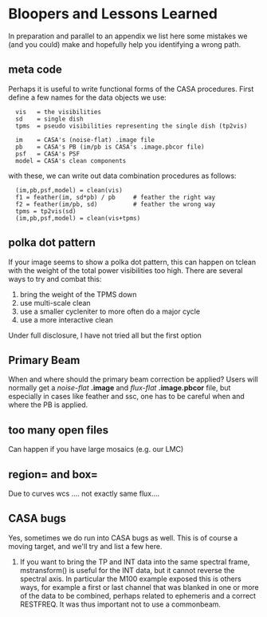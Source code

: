 # Bloopers and Lessons Learned

In preparation and parallel to an appendix we list here
some mistakes we (and you could) make and hopefully
help you identifying a wrong path.

## meta code

Perhaps it is useful to write functional forms of the CASA procedures. First
define a few names for the data objects we use:

      vis   = the visibilities
      sd    = single dish
      tpms  = pseudo visibilities representing the single dish (tp2vis)

      im    = CASA's (noise-flat) .image file
      pb    = CASA's PB (im/pb is CASA's .image.pbcor file)
      psf   = CASA's PSF
      model = CASA's clean components

with these, we can write out data combination procedures as follows:

      (im,pb,psf,model) = clean(vis)
      f1 = feather(im, sd*pb) / pb     # feather the right way
      f2 = feather(im/pb, sd)          # feather the wrong way
      tpms = tp2vis(sd)
      (im,pb,psf,model) = clean(vis+tpms)



## polka dot pattern

If your image seems to show a polka dot pattern, this can happen
on tclean with the weight of the total power visibilities too
high.  There are several ways to try and combat this:

1. bring the weight of the TPMS down
2. use multi-scale clean
3. use a smaller cycleniter to more often do a major cycle
4. use a more interactive clean

Under full disclosure, I have not tried all but the first option

## Primary Beam

When and where should the primary beam correction be applied? Users
will normally get a  *noise-flat* **.image** and *flux-flat*
**.image.pbcor**
file, but especially in cases like feather and ssc, one has to be careful
when and where the PB is applied.

## too many open files

Can happen if you have large mosaics (e.g. our LMC)

## region= and  box=

Due to curves wcs .... not exactly same flux....

## CASA bugs

Yes, sometimes we do run into CASA bugs as well. This is 
of course a moving target, and we'll try and list a few here.

1. If you want to bring the TP and INT data into the same spectral
frame, mstransform() is useful for the INT data, but it cannot reverse
the spectral axis.  In particular the M100 example exposed this is
others ways, for example a first or last channel that was blanked in one
or more of the data to be combined, perhaps related to ephemeris and a
correct RESTFREQ.  It was thus important not to use a commonbeam. 

